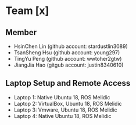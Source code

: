 # Team [x]

## Member
* HsinChen Lin (github account: stardustlin3089)
* TsanSheng Hsu (github account: young297)
* TingYu Peng (github account: wwtoher2gtw)
* JiangJia Hao (gitgub account: justin8340610)

## Laptop Setup and Remote Access
* Laptop 1: Native Ubuntu 18, ROS Melidic 
* Laptop 2: VirtualBox, Ubuntu 18, ROS Melidic 
* Laptop 3: Vmware, Ubuntu 18, ROS Melidic
* Laptop 4: Native Ubuntu 18, ROS Melidic

